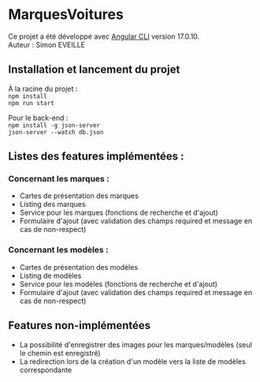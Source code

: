 # MarquesVoitures

Ce projet a été développé avec [Angular CLI](https://github.com/angular/angular-cli) version 17.0.10.  
Auteur : Simon EVEILLE

## Installation et lancement du projet 

À la racine du projet :  
```npm install```   
```npm run start```

Pour le back-end :  
```npm install -g json-server```  
```json-server --watch db.json```

## Listes des features implémentées : 

### Concernant les marques : 
- Cartes de présentation des marques
- Listing des marques
- Service pour les marques (fonctions de recherche et d'ajout)
- Formulaire d'ajout (avec validation des champs required et message en cas de non-respect)

### Concernant les modèles :  
- Cartes de présentation des modèles
- Listing de modèles
- Service pour les modèles (fonctions de recherche et d'ajout)
- Formulaire d'ajout (avec validation des champs required et message en cas de non-respect)

## Features non-implémentées

- La possibilité d'enregistrer des images pour les marques/modèles (seul le chemin est enregistré)
- La redirection lors de la création d'un modèle vers la liste de modèles correspondante
